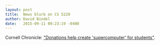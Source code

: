 ```yaml
---
layout: post
title:  News blurb on CS 5220
author: David Bindel
date:   2015-09-11 00:23:19 -0400
---
```


Cornell Chronicle: 
["Donations help create 'supercomputer' for students"][story].

[story]: http://www.news.cornell.edu/stories/2015/09/donations-help-create-supercomputer-students

